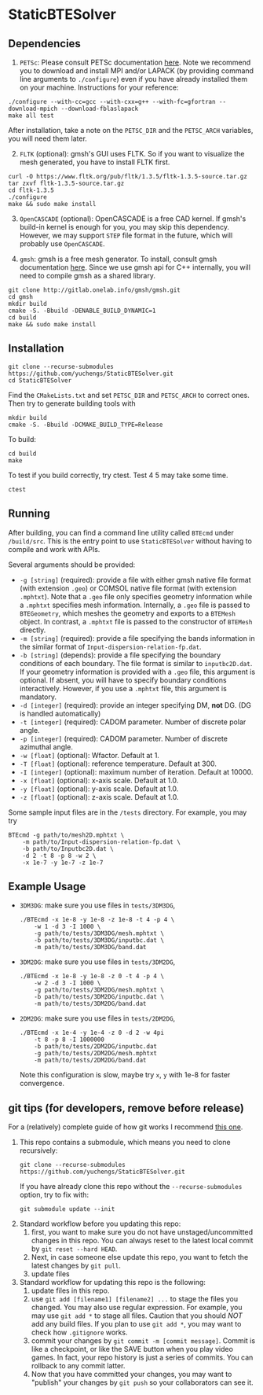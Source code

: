 # StaticBTESolver

## Dependencies

1. `PETSc`: Please consult PETSc documentation [here](https://www.mcs.anl.gov/petsc/documentation/installation.html). Note we recommend 
you to download and install MPI and/or LAPACK (by providing command line arguments to `./configure`) even if you have already installed them on your machine. 
Instructions for your reference:
  ```
  ./configure --with-cc=gcc --with-cxx=g++ --with-fc=gfortran --download-mpich --download-fblaslapack
  make all test
  ```
  After installation, take a note on the `PETSC_DIR` and the `PETSC_ARCH` variables, you will need them later.
  
2. `FLTK` (optional): gmsh's GUI uses FLTK. So if you want to visualize the mesh generated, you have to install FLTK first.
  ```
  curl -O https://www.fltk.org/pub/fltk/1.3.5/fltk-1.3.5-source.tar.gz
  tar zxvf fltk-1.3.5-source.tar.gz
  cd fltk-1.3.5
  ./configure
  make && sudo make install
  ```
  
3. `OpenCASCADE` (optional): OpenCASCADE is a free CAD kernel. If gmsh's build-in kernel is enough for you, you may skip this dependency. However,
we may support `STEP` file format in the future, which will probably use `OpenCASCADE`.

4. `gmsh`: gmsh is a free mesh generator. To install, consult gmsh documentation [here](gmsh.info). Since we use gmsh api for C++ internally, you will need to 
compile gmsh as a shared library.
  ```
  git clone http://gitlab.onelab.info/gmsh/gmsh.git
  cd gmsh
  mkdir build
  cmake -S. -Bbuild -DENABLE_BUILD_DYNAMIC=1
  cd build
  make && sudo make install
  ```
  
## Installation
```
git clone --recurse-submodules https://github.com/yuchengs/StaticBTESolver.git
cd StaticBTESolver
```
Find the `CMakeLists.txt` and set `PETSC_DIR` and `PETSC_ARCH` to correct ones. Then try to generate building tools with
```
mkdir build
cmake -S. -Bbuild -DCMAKE_BUILD_TYPE=Release
```
To build:
```
cd build
make
```
To test if you build correctly, try ctest. Test 4 5 may take some time.
```
ctest
```

## Running
After building, you can find a command line utility called `BTEcmd` under `/build/src`. This is the entry point to use
`StaticBTESolver` without having to compile and work with APIs.

Several arguments should be provided:

- `-g [string]` (required): provide a file with either gmsh native file format (with extension `.geo`) or 
    COMSOL native file format (with extension `.mphtxt`). Note that a `.geo` file only specifies
    geometry information while a `.mphtxt` specifies mesh information. Internally, a `.geo` file is passed to 
    `BTEGeometry`, which meshes the geometry and exports to a `BTEMesh` object. In contrast, a `.mphtxt`
    file is passed to the constructor of `BTEMesh` directly. 
- `-m [string]` (required): provide a file specifying the bands information in the similar format of `Input-dispersion-relation-fp.dat`.
- `-b [string]` (depends): provide a file specifying the boundary conditions of each
    boundary. The file format is similar to `inputbc2D.dat`. If your geometry information is provided with a `.geo` file, this argument
    is optional. If absent, you will have to specify boundary conditions interactively.
    However, if you use a `.mphtxt` file, this argument is mandatory.
- `-d [integer]` (required): provide an integer specifying DM, __not__ DG. (DG is handled automatically)  
- `-t [integer]` (required): CADOM parameter. Number of discrete polar angle.
- `-p [integer]` (required): CADOM parameter. Number of discrete azimuthal angle.
- `-w [float]` (optional): Wfactor. Default at 1.
- `-T [float]` (optional): reference temperature. Default at 300.
- `-I [integer]` (optional): maximum number of iteration. Default at 10000.
- `-x [float]` (optional): x-axis scale. Default at 1.0.
- `-y [float]` (optional): y-axis scale. Default at 1.0.
- `-z [float]` (optional): z-axis scale. Default at 1.0.

Some sample input files are in the `/tests` directory. For example, you may try
```$xslt
BTEcmd -g path/to/mesh2D.mphtxt \
    -m path/to/Input-dispersion-relation-fp.dat \
    -b path/to/Inputbc2D.dat \
    -d 2 -t 8 -p 8 -w 2 \
    -x 1e-7 -y 1e-7 -z 1e-7
```

## Example Usage

- `3DM3DG`: make sure you use files in `tests/3DM3DG`,
    ```$xslt
    ./BTEcmd -x 1e-8 -y 1e-8 -z 1e-8 -t 4 -p 4 \
        -w 1 -d 3 -I 1000 \
        -g path/to/tests/3DM3DG/mesh.mphtxt \
        -b path/to/tests/3DM3DG/inputbc.dat \
        -m path/to/tests/3DM3DG/band.dat 
    ```
- `3DM2DG`: make sure you use files in `tests/3DM2DG`,
    ```$xslt
    ./BTEcmd -x 1e-8 -y 1e-8 -z 0 -t 4 -p 4 \
        -w 2 -d 3 -I 1000 \
        -g path/to/tests/3DM2DG/mesh.mphtxt \
        -b path/to/tests/3DM2DG/inputbc.dat \
        -m path/to/tests/3DM2DG/band.dat 
    ```
- `2DM2DG`: make sure you use files in `tests/2DM2DG`,
    ```
    ./BTEcmd -x 1e-4 -y 1e-4 -z 0 -d 2 -w 4pi
        -t 8 -p 8 -I 1000000 
        -b path/to/tests/2DM2DG/inputbc.dat 
        -g path/to/tests/2DM2DG/mesh.mphtxt 
        -m path/to/tests/2DM2DG/band.dat
    ```
    Note this configuration is slow, maybe try `x`, `y` with 1e-8 for faster convergence.
    
## git tips (for developers, remove before release)

For a (relatively) complete guide of how git works I recommend [this one](https://rogerdudler.github.io/git-guide/).


1. This repo contains a submodule, which means you need to clone recursively:
    ```$xslt
    git clone --recurse-submodules https://github.com/yuchengs/StaticBTESolver.git
    ```
   If you have already clone this repo without the `--recurse-submodules` option, try to fix with:
   ```$xslt
   git submodule update --init
   ```
2. Standard workflow before you updating this repo:
    1. first, you want to make sure you do not have unstaged/uncommitted changes in this repo. You can always reset to the latest
       local commit by `git reset --hard HEAD`.
    2. Next, in case someone else update this repo, you want to fetch the latest changes by `git pull`.
    3. update files
3. Standard workflow for updating this repo is the following:
    1. update files in this repo.
    2. use `git add [filename1] [filename2] ...` to stage the files you changed. You may also use regular expression.
       For example, you may use `git add *` to stage all files. Caution that you should _NOT_ add any build files. If 
       you plan to use `git add *`, you may want to check how `.gitignore` works.
    3. commit your changes by `git commit -m [commit message]`. Commit is like a checkpoint, or like the SAVE button
       when you play video games. In fact, your repo history is just a series of commits. You can rollback to any commit 
       latter.
    4. Now that you have committed your changes, you may want to "publish" your changes by `git push` so your collaborators 
       can see it.
       
